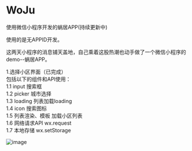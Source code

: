 # WoJu
使用微信小程序开发的蜗居APP(持续更新中)

使用的是无APPID开发。

这两天小程序的消息铺天盖地，自己乘着这股热潮也动手做了一个微信小程序的demo--蜗居APP。

1.选择小区界面（已完成）</br>
包括以下的组件和API使用：</br>
1.1  input 搜索框</br>
1.2  picker 城市选择</br>
1.3  loading 列表加载loading</br>
1.4  icon 搜索图标</br>
1.5  列表渲染、模板  加载小区列表</br>
1.6  网络请求API wx.request</br>
1.7  本地存储 wx.setStorage</br>

![image](http://image18-c.poco.cn/mypoco/myphoto/20160929/15/18343359920160929152717072.gif?480x863_110)

